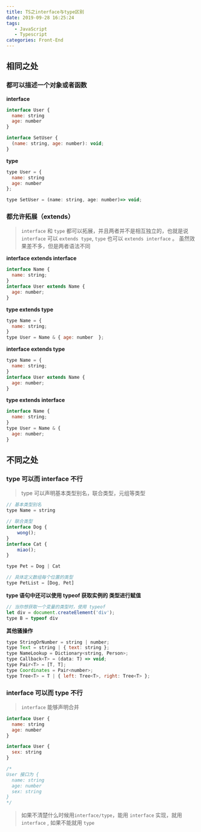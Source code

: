 ```yaml
---
title: TS之interface与type区别
date: 2019-09-28 16:25:24
tags: 
   - JavaScript
   - Typescript
categories: Front-End
---
```



## 相同之处

### 都可以描述一个对象或者函数

**interface**

```js
interface User {
  name: string
  age: number
}

interface SetUser {
  (name: string, age: number): void;
}
```

**type**

```js
type User = {
  name: string
  age: number
};

type SetUser = (name: string, age: number)=> void;
```

### 都允许拓展（extends）

> `interface` 和 `type` 都可以拓展，并且两者并不是相互独立的，也就是说 `interface` 可以 `extends type`, `type` 也可以 `extends interface` 。 虽然效果差不多，但是两者语法不同


**interface extends interface**

```js
interface Name { 
  name: string; 
}
interface User extends Name { 
  age: number; 
}
```

**type extends type**

```js
type Name = { 
  name: string; 
}
type User = Name & { age: number  };
```

**interface extends type**

```js
type Name = { 
  name: string; 
}
interface User extends Name { 
  age: number; 
}
```

**type extends interface**

```js
interface Name { 
  name: string; 
}
type User = Name & { 
  age: number; 
}
```

## 不同之处

### type 可以而 interface 不行

> type 可以声明基本类型别名，联合类型，元组等类型

```js
// 基本类型别名
type Name = string

// 联合类型
interface Dog {
    wong();
}
interface Cat {
    miao();
}

type Pet = Dog | Cat

// 具体定义数组每个位置的类型
type PetList = [Dog, Pet]
```

**type 语句中还可以使用 typeof 获取实例的 类型进行赋值**

```js
// 当你想获取一个变量的类型时，使用 typeof
let div = document.createElement('div');
type B = typeof div
```

**其他骚操作**

```js
type StringOrNumber = string | number;  
type Text = string | { text: string };  
type NameLookup = Dictionary<string, Person>;  
type Callback<T> = (data: T) => void;  
type Pair<T> = [T, T];  
type Coordinates = Pair<number>;  
type Tree<T> = T | { left: Tree<T>, right: Tree<T> };
```

### interface 可以而 type 不行

> `interface` 能够声明合并

```js
interface User {
  name: string
  age: number
}

interface User {
  sex: string
}

/*
User 接口为 {
  name: string
  age: number
  sex: string 
}
*/
```

> 如果不清楚什么时候用`interface/type`，能用 `interface` 实现，就用 `interface` , 如果不能就用 `type`


